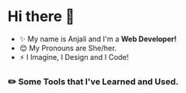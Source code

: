 # Hi there 👋
* ✨ My name is Anjali and I'm a <strong>Web Developer!</strong>
* 😊 My Pronouns are She/her.
* ⚡ I Imagine, I Design and I Code!

### ✏️ Some Tools that I've Learned and Used.
<a href="[https://www.instagram.com/thepiyushmalhotra/](https://icons8.com/icon/20909/html-5)">
  <img height="50">
</a>
